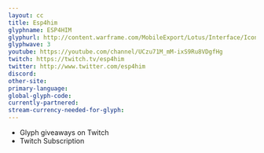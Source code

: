```yaml
---
layout: cc
title: Esp4him
glyphname: ESP4HIM
glyphurl: http://content.warframe.com/MobileExport/Lotus/Interface/Icons/Player/ContentCreators/Esp4him.png
glyphwave: 3
youtube: https://youtube.com/channel/UCzu71M_mM-ixS9Ru8VDgfHg
twitch: https://twitch.tv/esp4him
twitter: http://www.twitter.com/esp4him
discord: 
other-site: 
primary-language: 
global-glyph-code: 
currently-partnered: 
stream-currency-needed-for-glyph: 
---
```

* Glyph giveaways on Twitch
* Twitch Subscription
